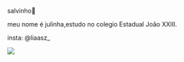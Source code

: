 salvinho🤙

meu nome é julinha,estudo no colegio Estadual João XXIII. 

insta: @liaasz_ 

![](https://media.tenor.com/sV-O8FvCT6UAAAAi/emoji-grin.gif)


